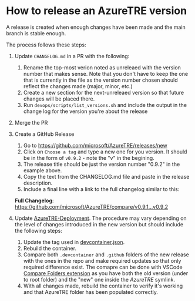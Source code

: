 # How to release an AzureTRE version

A release is created when enough changes have been made and the main branch is stable enough.

The process follows these steps:

1. Update `CHANGELOG.md` in a PR with the following:
   1. Rename the top-most verion noted as unreleaed with the version number that makes sense. Note that you don't have to keep the one that is currently in the file as the version number chosen should reflect the changes made (major, minor, etc.)
   1. Create a new section for the next-unreleaed version so that future changes will be placed there.
   1. Run `devops/scripts/list_versions.sh` and include the output in the change log for the version you're about the release
1. Merge the PR
1. Create a GitHub Release
   <!-- markdownlint-disable-next-line MD034 -->
   1. Go to https://github.com/microsoft/AzureTRE/releases/new
   1. Click on `Choose a tag` and type a new one for you version. It should be in the form of `v0.9.2` - note the "v" in the begining.
   1. The release title should be just the version number "0.9.2" in the example above.
   1. Copy the text from the CHANGELOG.md file and paste in the release description.
   1. Include a final line with a link to the full changelog similar to this:
   <!-- markdownlint-disable-next-line MD034 -->
      **Full Changelog**: https://github.com/microsoft/AzureTRE/compare/v0.9.1...v0.9.2

1. Update [AzureTRE-Deployment](https://github.com/microsoft/AzureTRE-Deployment). The procedure may vary depending on the level of changes introduced in the new version but should include the following steps:
   1. Update the tag used in [devcontainer.json](https://github.com/microsoft/AzureTRE-Deployment/blob/main/.devcontainer/devcontainer.json).
   1. Rebuild the container.
   1. Compare both `.devcontainer` and `.github` folders of the new release with the ones in the repo and make required updates so that only required difference exist.
   The comapre can be done with VSCode [Compare Folders extension](https://marketplace.visualstudio.com/items?itemName=moshfeu.compare-folders) as you have both the old version (under to root folder) and the "new" one inside the _AzureTRE_ symlink.
   1. With all changes made, rebuild the container to verify it's working and that AzureTRE folder has been populated correctly.
